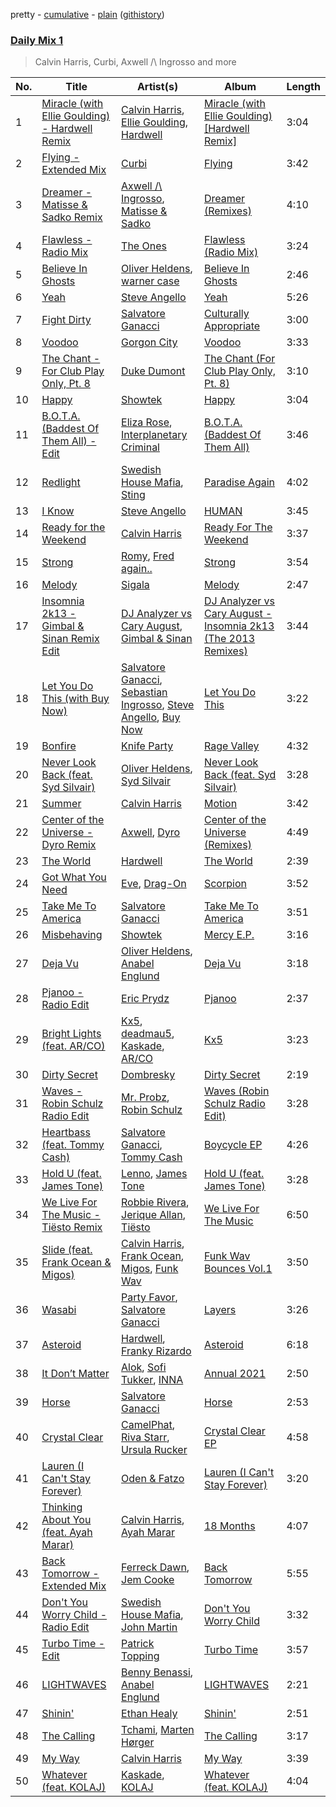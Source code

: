 pretty - [cumulative](/playlists/cumulative/Daily%20Mix%201.md) - [plain](/playlists/plain/37i9dQZF1E381TIGlTphwu) ([githistory](https://github.githistory.xyz/vitokorn/spotify-playlist-archive/blob/master/playlists/plain/37i9dQZF1E381TIGlTphwu))

### [Daily Mix 1](https://open.spotify.com/playlist/37i9dQZF1E381TIGlTphwu)

> Calvin Harris, Curbi, Axwell /\ Ingrosso and more

| No. | Title | Artist(s) | Album | Length |
|---|---|---|---|---|
| 1 | [Miracle (with Ellie Goulding) - Hardwell Remix](https://open.spotify.com/track/4LwbGXpHNvKkwiyLFBsBBQ) | [Calvin Harris](https://open.spotify.com/artist/7CajNmpbOovFoOoasH2HaY), [Ellie Goulding](https://open.spotify.com/artist/0X2BH1fck6amBIoJhDVmmJ), [Hardwell](https://open.spotify.com/artist/6BrvowZBreEkXzJQMpL174) | [Miracle (with Ellie Goulding) [Hardwell Remix]](https://open.spotify.com/album/3LswMGIQwIQpJztiYx37xs) | 3:04 |
| 2 | [Flying - Extended Mix](https://open.spotify.com/track/15VVzJaPwynalIksfy7Krl) | [Curbi](https://open.spotify.com/artist/2XiiUuK68XNdHaHOAF5hnT) | [Flying](https://open.spotify.com/album/5eSJZsLtK2qQsogB82R2bw) | 3:42 |
| 3 | [Dreamer - Matisse & Sadko Remix](https://open.spotify.com/track/6Bz6Rsp8GyeK4yL7APYYX3) | [Axwell /\ Ingrosso](https://open.spotify.com/artist/2XnBwblw31dfGnspMIwgWz), [Matisse & Sadko](https://open.spotify.com/artist/2QMCcKIPHnjQaPPgoEst88) | [Dreamer (Remixes)](https://open.spotify.com/album/6DWBzXE4ccUNtpKXdvU2tA) | 4:10 |
| 4 | [Flawless - Radio Mix](https://open.spotify.com/track/4YUDI60uPW9pbpDYTSe51x) | [The Ones](https://open.spotify.com/artist/59z0q3rlcVQoAPg7YbFbgv) | [Flawless (Radio Mix)](https://open.spotify.com/album/0YLmIFyPXCy1vai9iTwjUZ) | 3:24 |
| 5 | [Believe In Ghosts](https://open.spotify.com/track/0HVwpwnXY2L0M7VW1PbH5F) | [Oliver Heldens](https://open.spotify.com/artist/5nki7yRhxgM509M5ADlN1p), [warner case](https://open.spotify.com/artist/106OuakzOxxbXTuigEEf01) | [Believe In Ghosts](https://open.spotify.com/album/5VuscFaM5Rx8Irbv4vD8uX) | 2:46 |
| 6 | [Yeah](https://open.spotify.com/track/17xo0Ib3CwxZdxLNjLSQlC) | [Steve Angello](https://open.spotify.com/artist/4FqPRilb0Ja0TKG3RS3y4s) | [Yeah](https://open.spotify.com/album/7gR3wm0x3lav94YVK4nnL2) | 5:26 |
| 7 | [Fight Dirty](https://open.spotify.com/track/4V7wva4jCBiSt4avFv05U1) | [Salvatore Ganacci](https://open.spotify.com/artist/5PdkRVDASsw6P7QoqRpz0F) | [Culturally Appropriate](https://open.spotify.com/album/6K7kj9XKdeeDSwLuEKgU1c) | 3:00 |
| 8 | [Voodoo](https://open.spotify.com/track/3JsH3qnwhYGs20PBMsCgNx) | [Gorgon City](https://open.spotify.com/artist/4VNQWV2y1E97Eqo2D5UTjx) | [Voodoo](https://open.spotify.com/album/32JzuMXyPDs6ihDnRGh8vy) | 3:33 |
| 9 | [The Chant - For Club Play Only, Pt. 8](https://open.spotify.com/track/7xy9K0gpqzgUGGuxG5ZfuN) | [Duke Dumont](https://open.spotify.com/artist/61lyPtntblHJvA7FMMhi7E) | [The Chant (For Club Play Only, Pt. 8)](https://open.spotify.com/album/4l12XOrKoqpy2skRc8Zi6Q) | 3:10 |
| 10 | [Happy](https://open.spotify.com/track/4ByUi288uL4M7UI6M42JFA) | [Showtek](https://open.spotify.com/artist/3gk0OYeLFWYupGFRHqLSR7) | [Happy](https://open.spotify.com/album/32eRz4zK1Mz4113eASeTtB) | 3:04 |
| 11 | [B.O.T.A. (Baddest Of Them All) - Edit](https://open.spotify.com/track/39JofJHEtg8I4fSyo7Imft) | [Eliza Rose](https://open.spotify.com/artist/4XC335ouK6pXyq4QiIb8bP), [Interplanetary Criminal](https://open.spotify.com/artist/6uJ51uV5rYzu1MJkC4CceI) | [B.O.T.A. (Baddest Of Them All)](https://open.spotify.com/album/2lQgd3Svp1ZWAzZPLobAPK) | 3:46 |
| 12 | [Redlight](https://open.spotify.com/track/48Jf12YHPBCAfAzi255Rvr) | [Swedish House Mafia](https://open.spotify.com/artist/1h6Cn3P4NGzXbaXidqURXs), [Sting](https://open.spotify.com/artist/0Ty63ceoRnnJKVEYP0VQpk) | [Paradise Again](https://open.spotify.com/album/2Dbe9L757CSQbhnbW5PVSH) | 4:02 |
| 13 | [I Know](https://open.spotify.com/track/44IHLGhD5zyeMa2fQJGsDB) | [Steve Angello](https://open.spotify.com/artist/4FqPRilb0Ja0TKG3RS3y4s) | [HUMAN](https://open.spotify.com/album/28qORmS5JCCsIEXzXnuzVO) | 3:45 |
| 14 | [Ready for the Weekend](https://open.spotify.com/track/7sSqDlt9r1chzQEv6FPWKt) | [Calvin Harris](https://open.spotify.com/artist/7CajNmpbOovFoOoasH2HaY) | [Ready For The Weekend](https://open.spotify.com/album/5Zcfw8EsPjQBJZhA0EbcyM) | 3:37 |
| 15 | [Strong](https://open.spotify.com/track/5bF00VrMY3FwnQDgoP4Gnk) | [Romy](https://open.spotify.com/artist/3X2DdnmoANw8Rg8luHyZQb), [Fred again..](https://open.spotify.com/artist/4oLeXFyACqeem2VImYeBFe) | [Strong](https://open.spotify.com/album/4feYoBaeQJUrYygOD4A0DF) | 3:54 |
| 16 | [Melody](https://open.spotify.com/track/6Owc2SuzwO3LW1SAODYK3l) | [Sigala](https://open.spotify.com/artist/1IueXOQyABrMOprrzwQJWN) | [Melody](https://open.spotify.com/album/1pLnRSFohTMJjT6gW9CIXg) | 2:47 |
| 17 | [Insomnia 2k13 - Gimbal & Sinan Remix Edit](https://open.spotify.com/track/3zKZgTwjF2MPr9HYgD8Mr0) | [DJ Analyzer vs Cary August](https://open.spotify.com/artist/7dmmYWb4V4T5ZqdlZYInoq), [Gimbal & Sinan](https://open.spotify.com/artist/1dvyk9W0Hvuj6iWkgXFbwK) | [DJ Analyzer vs Cary August - Insomnia 2k13 (The 2013 Remixes)](https://open.spotify.com/album/7wrDdWUbu9rCO6XiadsWv4) | 3:44 |
| 18 | [Let You Do This (with Buy Now)](https://open.spotify.com/track/5OlgbvkngYf6dibaafcqcO) | [Salvatore Ganacci](https://open.spotify.com/artist/5PdkRVDASsw6P7QoqRpz0F), [Sebastian Ingrosso](https://open.spotify.com/artist/6hyMWrxGBsOx6sWcVj1DqP), [Steve Angello](https://open.spotify.com/artist/4FqPRilb0Ja0TKG3RS3y4s), [Buy Now](https://open.spotify.com/artist/7s2LRZMqnuMufCcNvu8eZJ) | [Let You Do This](https://open.spotify.com/album/4Dq63kA76g29J8viZ448Zg) | 3:22 |
| 19 | [Bonfire](https://open.spotify.com/track/0QIYINh2AwmOmdu8CRYvlw) | [Knife Party](https://open.spotify.com/artist/2DuJi13MWHjRHrqRUwk8vH) | [Rage Valley](https://open.spotify.com/album/2KZKR8bLDZPUxOE6JhTh4X) | 4:32 |
| 20 | [Never Look Back (feat. Syd Silvair)](https://open.spotify.com/track/6uTxQDrjjKwyugx6ggjTmA) | [Oliver Heldens](https://open.spotify.com/artist/5nki7yRhxgM509M5ADlN1p), [Syd Silvair](https://open.spotify.com/artist/4f2LaSXjjsqEZxRNNZL7qw) | [Never Look Back (feat. Syd Silvair)](https://open.spotify.com/album/3XUr59qWnza9u0SFPXE65N) | 3:28 |
| 21 | [Summer](https://open.spotify.com/track/6YUTL4dYpB9xZO5qExPf05) | [Calvin Harris](https://open.spotify.com/artist/7CajNmpbOovFoOoasH2HaY) | [Motion](https://open.spotify.com/album/48zisMeiXniWLzOQghbPqS) | 3:42 |
| 22 | [Center of the Universe - Dyro Remix](https://open.spotify.com/track/5a3c5fmevm4N72pGajDOek) | [Axwell](https://open.spotify.com/artist/1xNmvlEiICkRlRGqlNFZ43), [Dyro](https://open.spotify.com/artist/03MVmfitJTVJIxYmObhQn9) | [Center of the Universe (Remixes)](https://open.spotify.com/album/2wHhm3397ycs4rdUg13wL1) | 4:49 |
| 23 | [The World](https://open.spotify.com/track/6VxDvWaqlPgp8UDhujrHlD) | [Hardwell](https://open.spotify.com/artist/6BrvowZBreEkXzJQMpL174) | [The World](https://open.spotify.com/album/71cB7sIUjSa1yuwfVyrPSC) | 2:39 |
| 24 | [Got What You Need](https://open.spotify.com/track/7qzgIi9e4yrLnzp67MFqNv) | [Eve](https://open.spotify.com/artist/4d3yvTptO48nOYTPBcPFZC), [Drag-On](https://open.spotify.com/artist/2NsAJcAM18AExiMWKLKzuH) | [Scorpion](https://open.spotify.com/album/6ZWL1xSTEvqs5A6dBh8vZw) | 3:52 |
| 25 | [Take Me To America](https://open.spotify.com/track/5OJQ7sgz7ZEb9Mxsfqlpiv) | [Salvatore Ganacci](https://open.spotify.com/artist/5PdkRVDASsw6P7QoqRpz0F) | [Take Me To America](https://open.spotify.com/album/0ZlTqa54yd4gXfMSqaF40x) | 3:51 |
| 26 | [Misbehaving](https://open.spotify.com/track/4LShGkU6wdY8RNWjpzG4JV) | [Showtek](https://open.spotify.com/artist/3gk0OYeLFWYupGFRHqLSR7) | [Mercy E.P.](https://open.spotify.com/album/7t0t6ddMsX972WgkLmTX0Q) | 3:16 |
| 27 | [Deja Vu](https://open.spotify.com/track/5w7sO0tWXMmctwKnJZu24v) | [Oliver Heldens](https://open.spotify.com/artist/5nki7yRhxgM509M5ADlN1p), [Anabel Englund](https://open.spotify.com/artist/3ky8xBRraNNzxzXEw6Ga0c) | [Deja Vu](https://open.spotify.com/album/1RDus4fqaHwhQzqRiidAEY) | 3:18 |
| 28 | [Pjanoo - Radio Edit](https://open.spotify.com/track/0F2BxpbxH8Yc3pLub48hrb) | [Eric Prydz](https://open.spotify.com/artist/5sm0jQ1mq0dusiLtDJ2b4R) | [Pjanoo](https://open.spotify.com/album/7zlMxh1NR0Shklu48L4e7x) | 2:37 |
| 29 | [Bright Lights (feat. AR/CO)](https://open.spotify.com/track/7hz4FnANJOY7tR8eutPxIP) | [Kx5](https://open.spotify.com/artist/2avRYQUWQpIkzJOEkf0MdY), [deadmau5](https://open.spotify.com/artist/2CIMQHirSU0MQqyYHq0eOx), [Kaskade](https://open.spotify.com/artist/6TQj5BFPooTa08A7pk8AQ1), [AR/CO](https://open.spotify.com/artist/7mGI9Sd66FqHjIkwzkgbG7) | [Kx5](https://open.spotify.com/album/7krgzxFJr9YxsmyWlO5Ubg) | 3:23 |
| 30 | [Dirty Secret](https://open.spotify.com/track/7BnnEny1hfJYK8bkq45R0D) | [Dombresky](https://open.spotify.com/artist/2GVtgxcx7jg5xVCZsIHSGN) | [Dirty Secret](https://open.spotify.com/album/3wj6rlwOQtvaRdvF60Y12B) | 2:19 |
| 31 | [Waves - Robin Schulz Radio Edit](https://open.spotify.com/track/1HFfMOxCAT4GAwaPfCdmUs) | [Mr. Probz](https://open.spotify.com/artist/33W1pnW9zScZtYTnAoWnOT), [Robin Schulz](https://open.spotify.com/artist/3t5xRXzsuZmMDkQzgOX35S) | [Waves (Robin Schulz Radio Edit)](https://open.spotify.com/album/29RpLEpfNr1mnrnmtbO620) | 3:28 |
| 32 | [Heartbass (feat. Tommy Cash)](https://open.spotify.com/track/1pRtulsE0AFNNpP07ROQuF) | [Salvatore Ganacci](https://open.spotify.com/artist/5PdkRVDASsw6P7QoqRpz0F), [Tommy Cash](https://open.spotify.com/artist/44XzG6GoJZNtkIGW19hsUK) | [Boycycle EP](https://open.spotify.com/album/1aBdylmQbnudhJzNTBEAf4) | 4:26 |
| 33 | [Hold U (feat. James Tone)](https://open.spotify.com/track/77iqZEJZEMZLt07rtpAnUw) | [Lenno](https://open.spotify.com/artist/4IRw3ME1D0lYOyFyXAjDv7), [James Tone](https://open.spotify.com/artist/5s5zRZUXDZnNcqVdWlHDkC) | [Hold U (feat. James Tone)](https://open.spotify.com/album/2Ej6MtS04Rpyr66M3dnxiB) | 3:28 |
| 34 | [We Live For The Music - Tiësto Remix](https://open.spotify.com/track/3FZPCdNFffckEafaKKyYEI) | [Robbie Rivera](https://open.spotify.com/artist/4bYwbb6k4ujHD2NXRxSwRP), [Jerique Allan](https://open.spotify.com/artist/0l97W1hO4sLhYw7eskqYEO), [Tiësto](https://open.spotify.com/artist/2o5jDhtHVPhrJdv3cEQ99Z) | [We Live For The Music](https://open.spotify.com/album/5abo95K8IJ25vBTV6xDjVn) | 6:50 |
| 35 | [Slide (feat. Frank Ocean & Migos)](https://open.spotify.com/track/7tr2za8SQg2CI8EDgrdtNl) | [Calvin Harris](https://open.spotify.com/artist/7CajNmpbOovFoOoasH2HaY), [Frank Ocean](https://open.spotify.com/artist/2h93pZq0e7k5yf4dywlkpM), [Migos](https://open.spotify.com/artist/6oMuImdp5ZcFhWP0ESe6mG), [Funk Wav](https://open.spotify.com/artist/4A0TivfinfALCAMJqqjZIk) | [Funk Wav Bounces Vol.1](https://open.spotify.com/album/2HaqChIDc5go3qxVunBDK0) | 3:50 |
| 36 | [Wasabi](https://open.spotify.com/track/0m1F05fy6JmrTrJShFHPm4) | [Party Favor](https://open.spotify.com/artist/7yPPzu5UdAK7yagQqjEZQm), [Salvatore Ganacci](https://open.spotify.com/artist/5PdkRVDASsw6P7QoqRpz0F) | [Layers](https://open.spotify.com/album/6kDQ4uisku1cm591Y1ix3Q) | 3:26 |
| 37 | [Asteroid](https://open.spotify.com/track/1JEM2ve2DNX2hQyVRnjJNn) | [Hardwell](https://open.spotify.com/artist/6BrvowZBreEkXzJQMpL174), [Franky Rizardo](https://open.spotify.com/artist/2UgphhGSlC9QWgaZWUOCkl) | [Asteroid](https://open.spotify.com/album/73L117MZNb2O62MwRtq3sG) | 6:18 |
| 38 | [It Don’t Matter](https://open.spotify.com/track/0cnFCOB8DxHmRLPjmgtptA) | [Alok](https://open.spotify.com/artist/0NGAZxHanS9e0iNHpR8f2W), [Sofi Tukker](https://open.spotify.com/artist/586uxXMyD5ObPuzjtrzO1Q), [INNA](https://open.spotify.com/artist/2w9zwq3AktTeYYMuhMjju8) | [Annual 2021](https://open.spotify.com/album/66cSCYHzE9eWbgtICJ7ceI) | 2:50 |
| 39 | [Horse](https://open.spotify.com/track/0m4donue5KgOq9D9s6wfTu) | [Salvatore Ganacci](https://open.spotify.com/artist/5PdkRVDASsw6P7QoqRpz0F) | [Horse](https://open.spotify.com/album/0z5OpRRF8NPklLH8p1T3fo) | 2:53 |
| 40 | [Crystal Clear](https://open.spotify.com/track/4z8JCLFf8ML8jLxoaLX1p3) | [CamelPhat](https://open.spotify.com/artist/240wlM8vDrf6S4zCyzGj2W), [Riva Starr](https://open.spotify.com/artist/1TRFAJu3Cw64APToZaGk9D), [Ursula Rucker](https://open.spotify.com/artist/3HVMTISidSkv0TNur6fmkj) | [Crystal Clear EP](https://open.spotify.com/album/4EaDHuv13AMmkQuVFrgj4K) | 4:58 |
| 41 | [Lauren (I Can't Stay Forever)](https://open.spotify.com/track/33tYADyL2aZctrvR59K1bQ) | [Oden & Fatzo](https://open.spotify.com/artist/2YEnrpAWWaNRFumgde1lLH) | [Lauren (I Can't Stay Forever)](https://open.spotify.com/album/3L1NLn5rcrmV4uVqgaoTI7) | 3:20 |
| 42 | [Thinking About You (feat. Ayah Marar)](https://open.spotify.com/track/1KtD0xaLAikgIt5tPbteZQ) | [Calvin Harris](https://open.spotify.com/artist/7CajNmpbOovFoOoasH2HaY), [Ayah Marar](https://open.spotify.com/artist/4xQ2BGOBUXgjxO2PAhrIyS) | [18 Months](https://open.spotify.com/album/7w19PFbxAjwZ7UVNp9z0uT) | 4:07 |
| 43 | [Back Tomorrow - Extended Mix](https://open.spotify.com/track/1kXTAsPAd5R8ynSVD6qRDd) | [Ferreck Dawn](https://open.spotify.com/artist/3cnAJv9gydgm52KFIsdvO8), [Jem Cooke](https://open.spotify.com/artist/0AkL5tzM3UsDlWak9E0OwH) | [Back Tomorrow](https://open.spotify.com/album/1UOQt2dEoHhoJTinUxvFaI) | 5:55 |
| 44 | [Don't You Worry Child - Radio Edit](https://open.spotify.com/track/2V65y3PX4DkRhy1djlxd9p) | [Swedish House Mafia](https://open.spotify.com/artist/1h6Cn3P4NGzXbaXidqURXs), [John Martin](https://open.spotify.com/artist/2auikkNYqigWStoHWK1Grq) | [Don't You Worry Child](https://open.spotify.com/album/3RKhRsifs4RWrqvWV1YpPY) | 3:32 |
| 45 | [Turbo Time - Edit](https://open.spotify.com/track/7ljWoSnNlZG1OerEAf7fxu) | [Patrick Topping](https://open.spotify.com/artist/7yRimuQSC5Ks3T2Ts0iyZa) | [Turbo Time](https://open.spotify.com/album/1cETEUhWX6DlSx263Jn0eN) | 3:57 |
| 46 | [LIGHTWAVES](https://open.spotify.com/track/46JbXTR6VNrnnoJJAsn6gN) | [Benny Benassi](https://open.spotify.com/artist/4Ws2otunReOa6BbwxxpCt6), [Anabel Englund](https://open.spotify.com/artist/3ky8xBRraNNzxzXEw6Ga0c) | [LIGHTWAVES](https://open.spotify.com/album/1JhkARu8eNtzhsxCNwjnte) | 2:21 |
| 47 | [Shinin'](https://open.spotify.com/track/4U4Mh1dcTnIf1SAGxux5Xo) | [Ethan Healy](https://open.spotify.com/artist/5RVVZkPCfa1iURClrleYfb) | [Shinin'](https://open.spotify.com/album/71MTqYvNz0PiRLQzpaxN5g) | 2:51 |
| 48 | [The Calling](https://open.spotify.com/track/4ANmPUsA3LAvOSP8xen6Vt) | [Tchami](https://open.spotify.com/artist/1KpCi9BOfviCVhmpI4G2sY), [Marten Hørger](https://open.spotify.com/artist/0EdUwJSqkMmsH6Agg3G8Ls) | [The Calling](https://open.spotify.com/album/0Zq4pT3WEPhlGjaerScLLY) | 3:17 |
| 49 | [My Way](https://open.spotify.com/track/1vvNmPOiUuyCbgWmtc6yfm) | [Calvin Harris](https://open.spotify.com/artist/7CajNmpbOovFoOoasH2HaY) | [My Way](https://open.spotify.com/album/0dzeoQhVNzKkwM5ieOJC54) | 3:39 |
| 50 | [Whatever (feat. KOLAJ)](https://open.spotify.com/track/4AMcPYhd86gOP045XVGWgl) | [Kaskade](https://open.spotify.com/artist/6TQj5BFPooTa08A7pk8AQ1), [KOLAJ](https://open.spotify.com/artist/0hhL0iOf9ebHlwxWQyeH2w) | [Whatever (feat. KOLAJ)](https://open.spotify.com/album/2tlfGNzFu7egzb5Uqwz9pM) | 4:04 |